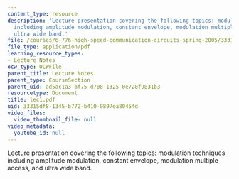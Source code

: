 ```yaml
---
content_type: resource
description: 'Lecture presentation covering the following topics: modulation techniques
  including amplitude modulation, constant envelope, modulation multiple access, and
  ultra wide band.'
file: /courses/6-776-high-speed-communication-circuits-spring-2005/33315df81345b772b4100897ea80454d_lec1.pdf
file_type: application/pdf
learning_resource_types:
- Lecture Notes
ocw_type: OCWFile
parent_title: Lecture Notes
parent_type: CourseSection
parent_uid: ad5ac1a3-bf75-d708-1325-0e728f9831b3
resourcetype: Document
title: lec1.pdf
uid: 33315df8-1345-b772-b410-0897ea80454d
video_files:
  video_thumbnail_file: null
video_metadata:
  youtube_id: null
---
```

Lecture presentation covering the following topics: modulation techniques including amplitude modulation, constant envelope, modulation multiple access, and ultra wide band.

